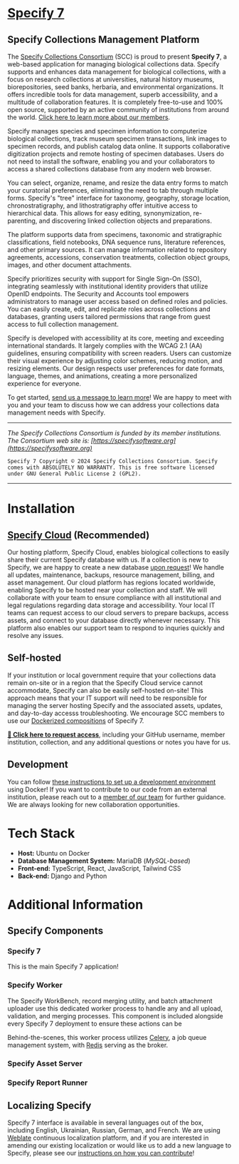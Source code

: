 # [Specify 7](https://www.specifysoftware.org/products/specify-7/)

## **Specify Collections Management Platform**

The [Specify Collections Consortium](https://www.specifysoftware.org) (SCC) is proud to present **Specify 7**, a web-based application for managing biological collections data. Specify supports and enhances data management for biological collections, with a focus on research collections at universities, natural history museums, biorepositories, seed banks, herbaria, and environmental organizations. It offers incredible tools for data management, superb accessibility, and a multitude of collaboration features. It is completely free-to-use and 100% open source, supported by an active community of institutions from around the world. [Click here to learn more about our members](https://www.specifysoftware.org/members/).

Specify manages species and specimen information to computerize biological collections, track museum specimen transactions, link images to specimen records, and publish catalog data online. It supports collaborative digitization projects and remote hosting of specimen databases. Users do not need to install the software, enabling you and your collaborators to access a shared collections database from any modern web browser.

You can select, organize, rename, and resize the data entry forms to match your curatorial preferences, eliminating the need to tab through multiple forms. Specify's "tree" interface for taxonomy, geography, storage location, chronostratigraphy, and lithostratigraphy offer intuitive access to hierarchical data. This allows for easy editing, synonymization, re-parenting, and discovering linked collection objects and preparations.

The platform supports data from specimens, taxonomic and stratigraphic classifications, field notebooks, DNA sequence runs, literature references, and other primary sources. It can manage information related to repository agreements, accessions, conservation treatments, collection object groups, images, and other document attachments.

Specify prioritizes security with support for Single Sign-On (SSO), integrating seamlessly with institutional identity providers that utilize OpenID endpoints. The Security and Accounts tool empowers administrators to manage user access based on defined roles and policies. You can easily create, edit, and replicate roles across collections and databases, granting users tailored permissions that range from guest access to full collection management.

Specify is developed with accessibility at its core, meeting and exceeding international standards. It largely complies with the WCAG 2.1 (AA) guidelines, ensuring compatibility with screen readers. Users can customize their visual experience by adjusting color schemes, reducing motion, and resizing elements. Our design respects user preferences for date formats, language, themes, and animations, creating a more personalized experience for everyone.

To get started, [send us a message to learn more](mailto:membership@specifysoftware.org)! We are happy to meet with you and your team to discuss how we can address your collections data management needs with Specify.

---

_The Specify Collections Consortium is funded by its member institutions. The Consortium web site is: [https://specifysoftware.org](https://specifysoftware.org)_

```
Specify 7 Copyright © 2024 Specify Collections Consortium. Specify comes with ABSOLUTELY NO WARRANTY. This is free software licensed under GNU General Public License 2 (GPL2).
```

---

# Installation

## [Specify Cloud](https://www.specifysoftware.org/products/cloud/) (Recommended)

Our hosting platform, Specify Cloud, enables biological collections to easily share their current Specify database with us. If a collection is new to Specify, we are happy to create a new database [upon request](membership@specifysoftware.org)! We handle all updates, maintenance, backups, resource management, billing, and asset management. Our cloud platform has regions located worldwide, enabling Specify to be hosted near your collection and staff. We will collaborate with your team to ensure compliance with all institutional and legal regulations regarding data storage and accessibility. Your local IT teams can request access to our cloud servers to prepare backups, access assets, and connect to your database directly whenever necessary. This platform also enables our support team to respond to inquries quickly and resolve any issues.

## Self-hosted

If your institution or local government require that your collections data remain on-site or in a region that the Specify Cloud service cannot accommodate, Specify can also be easily self-hosted on-site! This approach means that your IT support will need to be responsible for managing the server hosting Specify and the associated assets, updates, and day-to-day accesss troubleshooting. We encourage SCC members to use our [Dockerized compositions](https://github.com/specify/docker-compositions) of Specify 7.

[**📨 Click here to request access**](mailto:support@specifysoftware.org?subject=Requesting%20Docker%20Repository%20Access&body=My%20GitHub%20username%20is%3A%20%0D%0AMy%20Specify%20Member%20Institution%20is%3A%20%0D%0AAdditional%20Questions%20or%20Notes%3A%20), including your GitHub username, member institution,  collection, and any additional questions or notes you have for us.

## Development

You can follow [these instructions to set up a development environment](https://github.com/specify/specify7/wiki/Docker-Workflow-for-Development) using Docker! If you want to contribute to our code from an external institution, please reach out to a [member of our team](mailto:support@specifysoftware.org) for further guidance. We are always looking for new collaboration opportunities.

# Tech Stack

- **Host:** Ubuntu on Docker
- **Database Management System:** MariaDB (_MySQL-based_)
- **Front-end:** TypeScript, React, JavaScript, Tailwind CSS
- **Back-end:** Django and Python

# Additional Information

## Specify Components

### Specify 7

This is the main Specify 7 application!

### Specify Worker

The Specify WorkBench, record merging utility, and batch attachment uploader use this dedicated worker process to handle any and all upload, validation, and merging processes. This component is included alongside every Specify 7 deployment to ensure these actions can be

Behind-the-scenes, this worker process utilizes [Celery](https://docs.celeryproject.org/en/master/index.html), a job queue management system, with [Redis](https://docs.celeryproject.org/en/master/getting-started/backends-and-brokers/redis.html) serving as the broker.

### Specify Asset Server

### Specify Report Runner

## Localizing Specify

Specify 7 interface is available in several languages out of the box, including English, Ukrainian, Russian, German, and French. We are using [Weblate](https://hosted.weblate.org/projects/specify-7/) continuous localization platform, and if you are interested in amending our existing localization or would like us to add a new language to Specify, please see our [instructions on how you can contribute](https://discourse.specifysoftware.org/t/get-started-with-specify-7-localization/956)!
